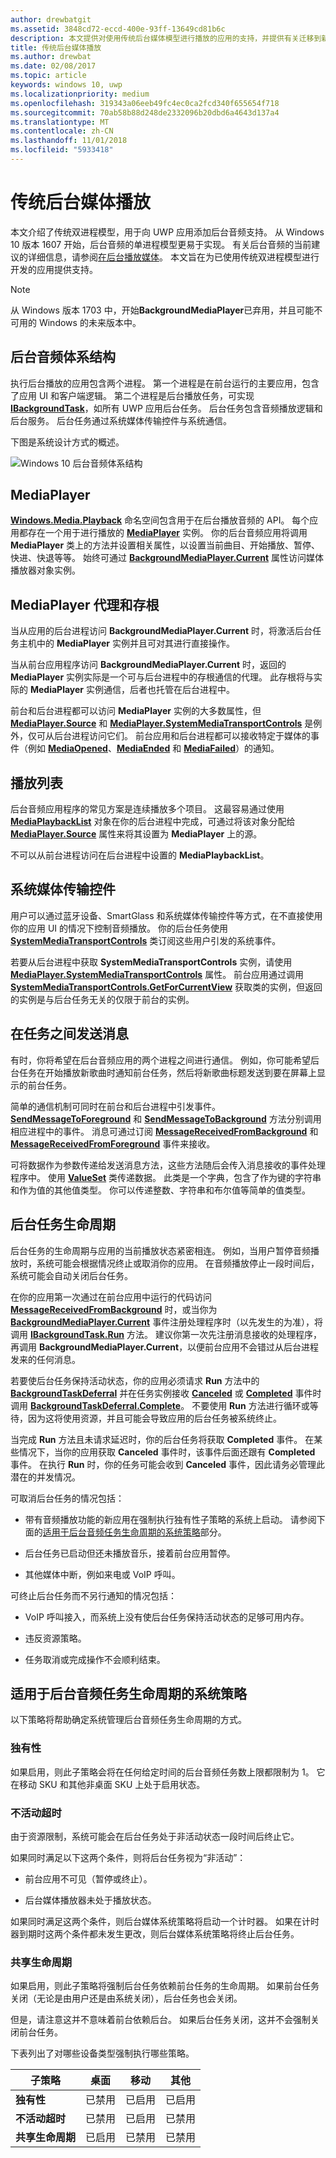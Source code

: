 ```yaml
---
author: drewbatgit
ms.assetid: 3848cd72-eccd-400e-93ff-13649cd81b6c
description: 本文提供对使用传统后台媒体模型进行播放的应用的支持，并提供有关迁移到新模型的指南。
title: 传统后台媒体播放
ms.author: drewbat
ms.date: 02/08/2017
ms.topic: article
keywords: windows 10, uwp
ms.localizationpriority: medium
ms.openlocfilehash: 319343a06eeb49fc4ec0ca2fcd340f655654f718
ms.sourcegitcommit: 70ab58b88d248de2332096b20dbd6a4643d137a4
ms.translationtype: MT
ms.contentlocale: zh-CN
ms.lasthandoff: 11/01/2018
ms.locfileid: "5933418"
---
```

# <a name="legacy-background-media-playback"></a>传统后台媒体播放


本文介绍了传统双进程模型，用于向 UWP 应用添加后台音频支持。 从 Windows 10 版本 1607 开始，后台音频的单进程模型更易于实现。 有关后台音频的当前建议的详细信息，请参阅[在后台播放媒体](background-audio.md)。 本文旨在为已使用传统双进程模型进行开发的应用提供支持。

> [!NOTE]
> 从 Windows 版本 1703 中，开始**BackgroundMediaPlayer**已弃用，并且可能不可用的 Windows 的未来版本中。

## <a name="background-audio-architecture"></a>后台音频体系结构

执行后台播放的应用包含两个进程。 第一个进程是在前台运行的主要应用，包含了应用 UI 和客户端逻辑。 第二个进程是后台播放任务，可实现 [**IBackgroundTask**](https://msdn.microsoft.com/library/windows/apps/br224794)，如所有 UWP 应用后台任务。 后台任务包含音频播放逻辑和后台服务。 后台任务通过系统媒体传输控件与系统通信。

下图是系统设计方式的概述。

![Windows 10 后台音频体系结构](images/backround-audio-architecture-win10.png)
## <a name="mediaplayer"></a>MediaPlayer

[**Windows.Media.Playback**](https://msdn.microsoft.com/library/windows/apps/dn640562) 命名空间包含用于在后台播放音频的 API。 每个应用都存在一个用于进行播放的 [**MediaPlayer**](https://msdn.microsoft.com/library/windows/apps/dn652535) 实例。 你的后台音频应用将调用 **MediaPlayer** 类上的方法并设置相关属性，以设置当前曲目、开始播放、暂停、快进、快退等等。 始终可通过 [**BackgroundMediaPlayer.Current**](https://msdn.microsoft.com/library/windows/apps/dn652528) 属性访问媒体播放器对象实例。

## <a name="mediaplayer-proxy-and-stub"></a>MediaPlayer 代理和存根

当从应用的后台进程访问 **BackgroundMediaPlayer.Current** 时，将激活后台任务主机中的 **MediaPlayer** 实例并且可对其进行直接操作。

当从前台应用程序访问 **BackgroundMediaPlayer.Current** 时，返回的 **MediaPlayer** 实例实际是一个可与后台进程中的存根通信的代理。 此存根将与实际的 **MediaPlayer** 实例通信，后者也托管在后台进程中。

前台和后台进程都可以访问 **MediaPlayer** 实例的大多数属性，但 [**MediaPlayer.Source**](https://msdn.microsoft.com/library/windows/apps/dn987010) 和 [**MediaPlayer.SystemMediaTransportControls**](https://msdn.microsoft.com/library/windows/apps/dn926635) 是例外，仅可从后台进程访问它们。 前台应用和后台进程都可以接收特定于媒体的事件（例如 [**MediaOpened**](https://msdn.microsoft.com/library/windows/apps/dn652609)、[**MediaEnded**](https://msdn.microsoft.com/library/windows/apps/dn652603) 和 [**MediaFailed**](https://msdn.microsoft.com/library/windows/apps/dn652606)）的通知。

## <a name="playback-lists"></a>播放列表

后台音频应用程序的常见方案是连续播放多个项目。 这最容易通过使用 [**MediaPlaybackList**](https://msdn.microsoft.com/library/windows/apps/dn930955) 对象在你的后台进程中完成，可通过将该对象分配给 [**MediaPlayer.Source**](https://msdn.microsoft.com/library/windows/apps/dn987010) 属性来将其设置为 **MediaPlayer** 上的源。

不可以从前台进程访问在后台进程中设置的 **MediaPlaybackList**。

## <a name="system-media-transport-controls"></a>系统媒体传输控件

用户可以通过蓝牙设备、SmartGlass 和系统媒体传输控件等方式，在不直接使用你的应用 UI 的情况下控制音频播放。 你的后台任务使用 [**SystemMediaTransportControls**](https://msdn.microsoft.com/library/windows/apps/dn278677) 类订阅这些用户引发的系统事件。

若要从后台进程中获取 **SystemMediaTransportControls** 实例，请使用 [**MediaPlayer.SystemMediaTransportControls**](https://msdn.microsoft.com/library/windows/apps/dn926635) 属性。 前台应用通过调用 [**SystemMediaTransportControls.GetForCurrentView**](https://msdn.microsoft.com/library/windows/apps/dn278708) 获取类的实例，但返回的实例是与后台任务无关的仅限于前台的实例。

## <a name="sending-messages-between-tasks"></a>在任务之间发送消息

有时，你将希望在后台音频应用的两个进程之间进行通信。 例如，你可能希望后台任务在开始播放新歌曲时通知前台任务，然后将新歌曲标题发送到要在屏幕上显示的前台任务。

简单的通信机制可同时在前台和后台进程中引发事件。 [**SendMessageToForeground**](https://msdn.microsoft.com/library/windows/apps/dn652533) 和 [**SendMessageToBackground**](https://msdn.microsoft.com/library/windows/apps/dn652532) 方法分别调用相应进程中的事件。 消息可通过订阅 [**MessageReceivedFromBackground**](https://msdn.microsoft.com/library/windows/apps/dn652530) 和 [**MessageReceivedFromForeground**](https://msdn.microsoft.com/library/windows/apps/dn652531) 事件来接收。

可将数据作为参数传递给发送消息方法，这些方法随后会传入消息接收的事件处理程序中。 使用 [**ValueSet**](https://msdn.microsoft.com/library/windows/apps/dn636131) 类传递数据。 此类是一个字典，包含了作为键的字符串和作为值的其他值类型。 你可以传递整数、字符串和布尔值等简单的值类型。

## <a name="background-task-life-cycle"></a>后台任务生命周期

后台任务的生命周期与应用的当前播放状态紧密相连。 例如，当用户暂停音频播放时，系统可能会根据情况终止或取消你的应用。 在音频播放停止一段时间后，系统可能会自动关闭后台任务。

在你的应用第一次通过在前台应用中运行的代码访问 [**MessageReceivedFromBackground**](https://msdn.microsoft.com/library/windows/apps/dn652530) 时，或当你为 [**BackgroundMediaPlayer.Current**](https://msdn.microsoft.com/library/windows/apps/dn652528) 事件注册处理程序时（以先发生的为准），将调用 [**IBackgroundTask.Run**](https://msdn.microsoft.com/library/windows/apps/br224811) 方法。 建议你第一次先注册消息接收的处理程序，再调用 **BackgroundMediaPlayer.Current**，以便前台应用不会错过从后台进程发来的任何消息。

若要使后台任务保持活动状态，你的应用必须请求 **Run** 方法中的 [**BackgroundTaskDeferral**](https://msdn.microsoft.com/library/windows/apps/hh700499) 并在任务实例接收 [**Canceled**](https://msdn.microsoft.com/library/windows/apps/br224798) 或 [**Completed**](https://msdn.microsoft.com/library/windows/apps/br224788) 事件时调用 [**BackgroundTaskDeferral.Complete**](https://msdn.microsoft.com/library/windows/apps/hh700504)。 不要使用 **Run** 方法进行循环或等待，因为这将使用资源，并且可能会导致应用的后台任务被系统终止。

当完成 **Run** 方法且未请求延迟时，你的后台任务将获取 **Completed** 事件。 在某些情况下，当你的应用获取 **Canceled** 事件时，该事件后面还跟有 **Completed** 事件。 在执行 **Run** 时，你的任务可能会收到 **Canceled** 事件，因此请务必管理此潜在的并发情况。

可取消后台任务的情况包括：

-   带有音频播放功能的新应用在强制执行独有性子策略的系统上启动。 请参阅下面的[适用于后台音频任务生命周期的系统策略](#system-policies-for-background-audio-task-lifetime)部分。

-   后台任务已启动但还未播放音乐，接着前台应用暂停。

-   其他媒体中断，例如来电或 VoIP 呼叫。

可终止后台任务而不另行通知的情况包括：

-   VoIP 呼叫接入，而系统上没有使后台任务保持活动状态的足够可用内存。

-   违反资源策略。

-   任务取消或完成操作不会顺利结束。

## <a name="system-policies-for-background-audio-task-lifetime"></a>适用于后台音频任务生命周期的系统策略

以下策略将帮助确定系统管理后台音频任务生命周期的方式。

### <a name="exclusivity"></a>独有性

如果启用，则此子策略会将在任何给定时间的后台音频任务数上限都限制为 1。 它在移动 SKU 和其他非桌面 SKU 上处于启用状态。

### <a name="inactivity-timeout"></a>不活动超时

由于资源限制，系统可能会在后台任务处于非活动状态一段时间后终止它。

如果同时满足以下这两个条件，则将后台任务视为“非活动”：

-   前台应用不可见（暂停或终止）。

-   后台媒体播放器未处于播放状态。

如果同时满足这两个条件，则后台媒体系统策略将启动一个计时器。 如果在计时器到期时这两个条件都未发生更改，则后台媒体系统策略将终止后台任务。

### <a name="shared-lifetime"></a>共享生命周期

如果启用，则此子策略将强制后台任务依赖前台任务的生命周期。 如果前台任务关闭（无论是由用户还是由系统关闭），后台任务也会关闭。

但是，请注意这并不意味着前台依赖后台。 如果后台任务关闭，这并不会强制关闭前台任务。

下表列出了对哪些设备类型强制执行哪些策略。

| 子策略             | 桌面  | 移动   | 其他    |
|------------------------|----------|----------|----------|
| **独有性**        | 已禁用 | 已启用  | 已启用  |
| **不活动超时** | 已禁用 | 已启用  | 已禁用 |
| **共享生命周期**    | 已启用  | 已禁用 | 已禁用 |


 

 





